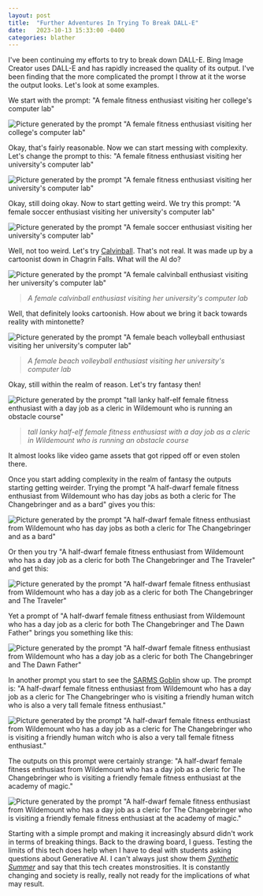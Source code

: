 ```yaml
---
layout: post
title:  "Further Adventures In Trying To Break DALL-E"
date:   2023-10-13 15:33:00 -0400
categories: blather
---
```

I've been continuing my efforts to try to break down DALL-E.  Bing Image Creator uses DALL-E and has rapidly increased the quality of its output.  I've been finding that the more complicated the prompt I throw at it the worse the output looks.  Let's look at some examples.

We start with the prompt: "A female fitness enthusiast visiting her college's computer lab"

![Picture generated by the prompt "A female fitness enthusiast visiting her college's computer lab"]({{site.url}}/img/enthusiast-lab.jpg)

Okay, that's fairly reasonable.  Now we can start messing with complexity.  Let's change the prompt to this: "A female fitness enthusiast visiting her university's computer lab"

![Picture generated by the prompt "A female fitness enthusiast visiting her university's computer lab"]({{site.url}}/img/enthusiast-lab-u.jpg)

Okay, still doing okay.  Now to start getting weird.  We try this prompt: "A female soccer enthusiast visiting her university's computer lab"

![Picture generated by the prompt "A female soccer enthusiast visiting her university's computer lab"]({{site.url}}/img/enthusiast-lab-u-soccer.jpg)

Well, not too weird.  Let's try [Calvinball](https://en.wikipedia.org/w/index.php?title=Calvin_and_Hobbes&oldid=1179496024#Calvinball).  That's not real.  It was made up by a cartoonist down in Chagrin Falls.  What will the AI do?  

![Picture generated by the prompt "A female calvinball enthusiast visiting her university's computer lab"]({{site.url}}/img/calvinball-ai.jpg)

>*A female calvinball enthusiast visiting her university's computer lab*

Well, that definitely looks cartoonish.  How about we bring it back towards reality with mintonette?

![Picture generated by the prompt "A female beach volleyball enthusiast visiting her university's computer lab"]({{site.url}}/img/volleyball-ai.jpg)

>*A female beach volleyball enthusiast visiting her university's computer lab*

Okay, still within the realm of reason.  Let's try fantasy then!

![Picture generated by the prompt "tall lanky half-elf female fitness enthusiast with a day job as a cleric in Wildemount who is running an obstacle course"]({{site.url}}/img/poached-videogame-graphics-perhaps.jpg)

>*tall lanky half-elf female fitness enthusiast with a day job as a cleric in Wildemount who is running an obstacle course*

It almost looks like video game assets that got ripped off or even stolen there.

Once you start adding complexity in the realm of fantasy the outputs starting getting weirder.  Trying the prompt "A half-dwarf female fitness enthusiast from Wildemount who has day jobs as both a cleric for The Changebringer and as a bard" gives you this:

![Picture generated by the prompt "A half-dwarf female fitness enthusiast from Wildemount who has day jobs as both a cleric for The Changebringer and as a bard"]({{site.url}}/img/curling-bard.jpg)

Or then you try "A half-dwarf female fitness enthusiast from Wildemount who has a day job as a cleric for both The Changebringer and The Traveler" and get this:

![Picture generated by the prompt "A half-dwarf female fitness enthusiast from Wildemount who has a day job as a cleric for both The Changebringer and The Traveler"]({{site.url}}/img/changebringing.jpg)

Yet a prompt of "A half-dwarf female fitness enthusiast from Wildemount who has a day job as a cleric for both The Changebringer and The Dawn Father" brings you something like this: 

![Picture generated by the prompt "A half-dwarf female fitness enthusiast from Wildemount who has a day job as a cleric for both The Changebringer and The Dawn Father"]({{site.url}}/img/dawnfather.jpg)

In another prompt you start to see the [SARMS Goblin](https://knowyourmeme.com/memes/sarm-goblin) show up.  The prompt is: "A half-dwarf female fitness enthusiast from Wildemount who has a day job as a cleric for The Changebringer who is visiting a friendly human witch who is also a very tall female fitness enthusiast."  

![Picture generated by the prompt "A half-dwarf female fitness enthusiast from Wildemount who has a day job as a cleric for The Changebringer who is visiting a friendly human witch who is also a very tall female fitness enthusiast."]({{site.url}}/img/walkingstick.jpg)

The outputs on this prompt were certainly strange: "A half-dwarf female fitness enthusiast from Wildemount who has a day job as a cleric for The Changebringer who is visiting a friendly female fitness enthusiast at the academy of magic."

![Picture generated by the prompt "A half-dwarf female fitness enthusiast from Wildemount who has a day job as a cleric for The Changebringer who is visiting a friendly female fitness enthusiast at the academy of magic."]({{site.url}}/img/magicschool.jpg)

Starting with a simple prompt and making it increasingly absurd didn't work in terms of breaking things.  Back to the drawing board, I guess.  Testing the limits of this tech does help when I have to deal with students asking questions about Generative AI.  I can't always just show them [*Synthetic Summer*](https://arstechnica.com/information-technology/2023/05/ai-generated-beer-commercial-contains-joyful-monstrosities-goes-viral/) and say that this tech creates monstrosities.  It is constantly changing and society is really, really not ready for the implications of what may result.

